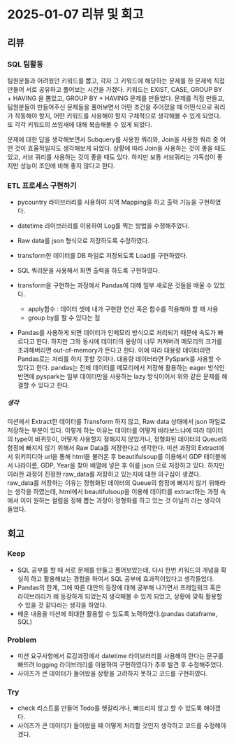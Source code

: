 # 2025-01-07 리뷰 및 회고

## 리뷰
### SQL 팀활동
팀원분들과 어려웠던 키워드를 뽑고, 각자 그 키워드에 해당하는 문제를 한 문제씩 직접 만들어 서로 공유하고 풀어보는 시간을 가졌다. 키워드는 EXIST, CASE, GROUP BY + HAVING 을 뽑았고, GROUP BY + HAVING 문제를 만들었다. 문제를 직접 만들고, 팀원분들이 만들어주신 문제들을 풀어보면서 어떤 조건을 주어졌을 때 어떤식으로 쿼리가 작동해야 할지, 어떤 키워드를 사용해야 할지 구체적으로 생각해볼 수 있게 되었다. 또 각각 키워드의 쓰임새에 대해 복습해볼 수 있게 되었다. 

문제에 대한 답을 생각해보면서 Subquery를 사용한 쿼리와, Join을 사용한 쿼리 중 어떤 것이 효율적일지도 생각해보게 되었다. 상황에 따라 Join을 사용하는 것이 좋을 때도 있고, 서브 쿼리를 사용하는 것이 좋을 때도 있다. 하지만 보통 서브쿼리는 가독성이 좋지만 성능이 조인에 비해 좋지 않다고 한다. 

### ETL 프로세스 구현하기
- pycountry 라이브러리를 사용하여 지역 Mapping을 하고 출력 기능을 구현하였다.
- datetime 라이브러리를 이용하여 Log를 찍는 방법을 수정해주었다.
- Raw data를 json 형식으로 저장하도록 수정하였다.
- transform한 데이터를 DB 파일로 저장되도록 Load를 구현하였다.
- SQL 쿼리문을 사용해서 화면 출력을 하도록 구현하였다. 
- transform을 구현하는 과정에서 Pandas에 대해 일부 새로운 것들을 배울 수 있었다.
    - apply함수 : 데이터 셋에 내가 구현한 연산 혹은 함수를 적용해야 할 때 사용
    - group by를 할 수 있다는 점

- Pandas를 사용하게 되면 데이터가 인메모리 방식으로 처리되기 때문에 속도가 빠르다고 한다. 하지만 그와 동시에 데이터의 용량이 너무 커져버려 메모리의 크기를 초과해버리면 out-of-memory가 뜬다고 한다. 이에 따라 대용량 데이터라면 Pandas로는 처리를 하지 못할 것이다. 대용량 데이터라면 PySpark를 사용할 수 있다고 한다. pandas는 전체 데이터를 메모리에서 저장해 활용하는 eager 방식인 반면에 pyspark는 일부 데이터만을 사용하는 lazy 방식이어서 위와 같은 문제를 해결할 수 있다고 한다.

##### 생각
미션에서 Extract한 데이터를 Transform 하지 않고, Raw data 상태에서 json 파일로 저장하는 부분이 있다. 이렇게 하는 이유는 데이터를 어떻게 바라보느냐에 따라 데이터의 type이 바뀌듯이, 어떻게 사용할지 정해지지 않았거나, 정형화된 데이터의 Queue의 함정에 빠지지 않기 위해서 Raw Data를 저장한다고 생각한다. 
미션 과정의 Extract에서 위키피디아 url을 통해 html을 불러온 후 beautifulsoup를 이용해서 GDP 테이블에서 나라이름, GDP, Year을 찾아 배열에 넣은 후 이를 json 으로 저장하고 있다. 하지만 이러한 과정이 진정한 raw_data를 저장하고 있는지에 대한 의구심이 생겼다. raw_data를 저장하는 이유는 정형화된 데이터의 Queue의 함정에 빠지지 않기 위해라는 생각을 하였는데, html에서 beautifulsoup을 이용해 데이터를 extract하는 과정 속에서 이미 원하는 컬럼을 정해 뽑는 과정이 정형화를 하고 있는 것 아닐까 라는 생각이 들었다. 


## 회고
### Keep
- SQL 공부를 할 때 서로 문제를 만들고 풀어보았는데, 다시 한번 키워드의 개념을 확실히 하고 활용해보는 경험을 하여서 SQL 공부에 효과적이었다고 생각들었다. 
- Pandas의 한계, 그에 따른 대안의 등장에 대해 공부해 나가면서 프레임워크 혹은 라이브러리가 왜 등장하게 되었는지 생각해볼 수 있게 되었고, 상황에 맞춰 활용할 수 있을 것 같다라는 생각을 하였다.
- 배운 내용을 미션에 최대한 활용할 수 있도록 노력하였다.(pandas dataframe, SQL)

### Problem
- 미션 요구사항에서 로깅과정에서 datetime 라이브러리를 사용해야 한다는 문구를 빠뜨려 logging 라이브러리를 이용하여 구현하였다가 추후 발견 후 수정해주었다.
- 사이즈가 큰 데이터가 들어왔을 상황을 고려하지 못하고 코드를 구현하였다.

### Try
- check 리스트를 만들어 Todo를 헷갈리거나, 빠뜨리지 않고 할 수 있도록 해야겠다. 
- 사이즈가 큰 데이터가 들어왔을 때 어떻게 처리할 것인지 생각하고 코드를 수정해야겠다.